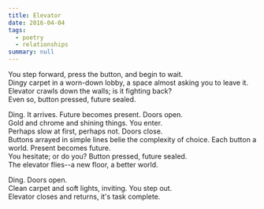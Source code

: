 ```yaml
---
title: Elevator
date: 2016-04-04
tags:
  - poetry
  - relationships
summary: null
---
```

You step forward, press the button, and begin to wait.  
Dingy carpet in a worn-down lobby, a space almost asking you to leave it.  
Elevator crawls down the walls; is it fighting back?  
Even so, button pressed, future sealed.  

Ding. It arrives. Future becomes present. Doors open.  
Gold and chrome and shining things. You enter.  
Perhaps slow at first, perhaps not. Doors close.  
Buttons arrayed in simple lines belie the complexity of choice. Each button a world. Present becomes future.  
You hesitate; or do you? Button pressed, future sealed.  
The elevator flies--a new floor, a better world.  

Ding. Doors open.  
Clean carpet and soft lights, inviting. You step out.  
Elevator closes and returns, it's task complete.  
